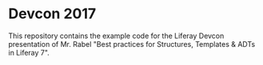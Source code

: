 # Devcon 2017

This repository contains the example code for the Liferay Devcon presentation of Mr. Rabel "Best practices for Structures, Templates & ADTs in Liferay 7".
